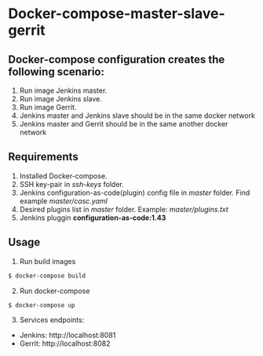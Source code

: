 # Docker-compose-master-slave-gerrit

## Docker-compose configuration creates the following scenario:

1. Run image Jenkins master.
2. Run image Jenkins slave.
3. Run image Gerrit.
4. Jenkins master and Jenkins slave should be in the same docker network
5. Jenkins master and Gerrit should be in the same another docker network

## Requirements
1. Installed Docker-compose.
2. SSH key-pair in *ssh-keys* folder.
3. Jenkins configuration-as-code(plugin) config file in *master* folder. Find example *master/casc.yaml*
4. Desired plugins list in *master* folder. Example: *master/plugins.txt*
5. Jenkins pluggin **configuration-as-code:1.43**

## Usage

1. Run build images

```bash
$ docker-compose build
```
2. Run docker-compose 

```bash
$ docker-compose up
```
3. Services endpoints:
- Jenkins: http://localhost:8081
- Gerrit: http://localhost:8082
